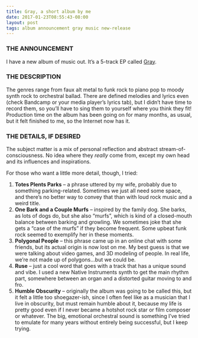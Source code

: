 ```yaml
---
title: Gray, a short album by me
date: 2017-01-23T08:55:43-08:00
layout: post
tags: album announcement gray music new-release
---
```

### THE ANNOUNCEMENT

I have a new album of music out. It&#8217;s a 5-track EP called [Gray](https://nebyoolae.bandcamp.com/album/gray).

<!--more-->

### THE DESCRIPTION

The genres range from faux alt metal to funk rock to piano pop to moody synth rock to orchestral ballad. There are defined melodies and lyrics even (check Bandcamp or your media player&#8217;s lyrics tab), but I didn&#8217;t have time to record them, so you&#8217;ll have to sing them to yourself where you think they fit! Production time on the album has been going on for many months, as usual, but it felt finished to me, so the Internet now has it.

### THE DETAILS, IF DESIRED

The subject matter is a mix of personal reflection and abstract stream-of-consciousness. No idea where they _really_ come from, except my own head and its influences and inspirations.

For those who want a little more detail, though, I tried:

  1. **Totes Plents Parks** &#8211; a phrase uttered by my wife, probably due to something parking-related. Sometimes we just all need some space, and there&#8217;s no better way to convey that than with loud rock music and a weird title.
  2. **One Bark and a Couple Murfs** &#8211; inspired by the family dog. She barks, as lots of dogs do, but she also &#8220;murfs&#8221;, which is kind of a closed-mouth balance between barking and growling. We sometimes joke that she gets a &#8220;case of the murfs&#8221; if they become frequent. Some upbeat funk rock seemed to exemplify her in these moments.
  3. **Polygonal People** &#8211; this phrase came up in an online chat with some friends, but its actual origin is now lost on me. My best guess is that we were talking about video games, and 3D modeling of people. In real life, we&#8217;re not made up of polygons&#8230;but we could be.
  4. **Ruse** &#8211; just a cool word that goes with a track that has a unique sound and vibe. I used a new Native Instruments synth to get the main rhythm part, somewhere between an organ and a distorted guitar moving to and fro.
  5. **Humble Obscurity** &#8211; originally the album was going to be called this, but it felt a little too shoegazer-ish, since I often feel like as a musician that I live in obscurity, but must remain humble about it, because my life is pretty good even if I never became a hotshot rock star or film composer or whatever. The big, emotional orchestral sound is something I&#8217;ve tried to emulate for many years without entirely being successful, but I keep trying.
